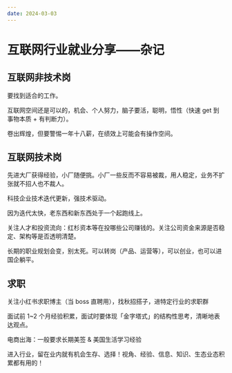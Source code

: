 ```yaml
---
date: 2024-03-03
---
```




# 互联网行业就业分享——杂记

<!-- more -->

## 互联网非技术岗

要找到适合的工作。

互联网空间还是可以的，机会、个人努力，脑子要活，聪明，悟性（快速 get 到事物本质 + 有判断力）。

卷出辉煌，但要警惕一年十八薪，在绩效上可能会有操作空间。

## 互联网技术岗

先进大厂获得经验，小厂随便挑。小厂一些反而不容易被裁，用人稳定，业务不扩张就不招人也不裁人。

科技企业技术迭代更新，强技术驱动。

因为迭代太快，老东西和新东西处于一个起跑线上。

关注人才和投资流向：红杉资本等在投哪些公司赚钱的。关注公司资金来源是否稳定、架构等是否透明清楚。

长期的职业规划会变，别太死。可以转岗（产品、运营等），可以创业，也可以进国企躺平。

## 求职

关注小红书求职博主（当 boss 直聘用），找秋招搭子，进特定行业的求职群

面试前 1~2 个月经验积累，面试时要体现「金字塔式」的结构性思考，清晰地表达观点。

电商出海：一般要求长期美签 & 美国生活学习经验

进入行业，留在业内就有机会生存、选择！视角、经验、信息、知识、生态业态积累都有用的！



